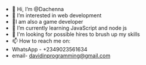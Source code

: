 - 👋 Hi, I’m @Dachenna
- 👀 I’m interested in web development
- 👾I am also a game developer
- 🌱 I’m currently learning JavaScript and node js
- 💞️ I'm looking for possible hires to brush up my skills 
- 📫 How to reach me on:
- WhatsApp - +2349023561634
- email- davidinprogramming@gmail.com

<!---
Dachenna/Dachenna is a ✨ special ✨ repository because its `README.md` (this file) appears on your GitHub profile.
You can click the Preview link to take a look at your changes.
--->
